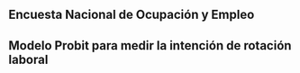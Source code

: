 ## Encuesta Nacional de Ocupación y Empleo
## Modelo Probit para medir la intención de rotación laboral
